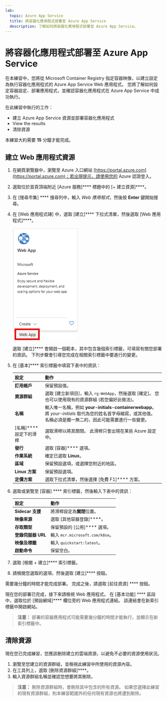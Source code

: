 ```yaml
---
lab:
  topic: Azure App Service
  title: 將容器化應用程式部署至 Azure App Service
  description: 了解如何將容器化應用程式部署至 Azure App Service。
---
```


# 將容器化應用程式部署至 Azure App Service

在本練習中，您將從 Microsoft Container Registry 指定容器映像，以建立設定為執行容器化應用程式的 Azure App Service Web 應用程式。 您將了解如何設定容器設定、部署應用程式，並確認容器化應用程式在 Azure App Service 中成功執行。

在此練習中執行的工作：

* 建立 Azure App Service 資源並部署容器化應用程式
* View the results
* 清除資源

本練習大約需要 **15** 分鐘才能完成。

## 建立 Web 應用程式資源

1. 在網頁瀏覽器中，瀏覽至 Azure 入口網站 [https://portal.azure.com](https://portal.azure.com)；若出現提示，請使用您的 Azure 認證登入。
1. 選取位於首頁頂端附近 [Azure 服務]**** 標題中的 [+ 建立資源]****。 
1. 在 [搜尋市集] **** 搜尋列中，輸入 *Web 應用程式*，然後按 **Enter** 鍵開始搜尋。
1. 在 [Web 應用程式磚] 中，選取 [建立]**** 下拉式清單，然後選取 [Web 應用程式]****。

    ![Web 應用程式磚的螢幕擷取畫面。](./media/01/create-web-app-tile.png)

    選取 [建立]**** 會開啟一個範本，其中包含幾個索引標籤，可填寫有關您部署的資訊。 下列步驟會引導您完成在相關索引標籤中要進行的變更。

1. 在 [基本]**** 索引標籤中填寫下表中的資訊：

    | 設定 | 動作 |
    |--|--|
    | **訂用帳戶** | 保留預設值。 |
    | **資源群組** | 選取 [建立新項目]，輸入 `rg-WebApp`，然後選取 [確定]。 您也可以使用現有的資源群組 (若您偏好此做法)。 |
    | **名稱** | 輸入唯一名稱，例如 **your-initials-containerwebapp**。 將 *your-initials* 取代為您的姓名首字母縮寫，或其他值。 名稱必須是獨一無二的，因此可能需要進行一些變更。 |
    | [名稱]**** 設定下的滑桿 | 選取滑桿以將其關閉。 此滑桿只會出現在某些 Azure 設定中。 |
    | **發行** | 選取 [容器]**** 選項。 |
    | **作業系統** | 確定已選取 **Linux**。 |
    | **區域** | 保留預設選項，或選擇您附近的地區。 |
    | **Linux 方案** | 保留預設選項。 |
    | **定價方案** | 選取下拉式清單，然後選擇 [免費 F1]**** 方案。 |

1. 選取或瀏覽至 [容器] **** 索引標籤，然後輸入下表中的資訊：

    | 設定 | 動作 |
    |--|--|
    | **Sidecar 支援** | 將滑桿設定為**關閉**位置。 |
    | **映像來源** | 選取 [其他容器登錄]****。 |
    | **存取類型** | 保留預設的 [公用]**** 選項。 |
    | **登錄伺服器 URL** | 輸入 `mcr.microsoft.com/k8se`。 |
    | **映像及標籤** | 輸入 `quickstart:latest`。 |
    | **啟動命令** | 保留空白。 |

1. 選取 [檢閱 + 建立]**** 索引標籤。
1. 請檢閱您選取的選項，然後選取 [建立]**** 按鈕。

需要幾分鐘的時間才能完成部署。 完成之後，請選取 [前往資源] **** 按鈕。

現在您的部署已完成，接下來請檢視 Web 應用程式。 在 [基本功能] **** 區段中，選取位於 [預設網域]**** 欄位旁的 Web 應用程式連結。 該連結會在新索引標籤中開啟網站。

>**注意：** 部署的容器應用程式可能需要幾分鐘的時間才能執行，並顯示在新索引標籤中。

## 清除資源

現在您已完成練習，您應該刪除建立的雲端資源，以避免不必要的資源使用狀況。

1. 瀏覽至您建立的資源群組，並檢視此練習中所使用的資源內容。
1. 在工具列上，選取 [刪除資源群組]****。
1. 輸入資源群組名稱並確認您想要將其刪除。

> **注意：** 刪除資源群組時，會刪除其中包含的所有資源。 如果您選擇此練習的現有資源群組，則本練習範圍外的任何現有資源也將遭到刪除。
